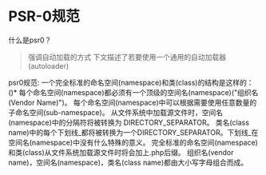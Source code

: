 # PSR-0规范

什么是psr0？

> 强调自动加载的方式
下文描述了若要使用一个通用的自动加载器(autoloader)

psr0规范:
一个完全标准的命名空间(namespace)和类(class)的结构是这样的：\()*
每个命名空间(namespace)都必须有一个顶级的空间名(namespace)("组织名(Vendor Name)")。
每个命名空间(namespace)中可以根据需要使用任意数量的子命名空间(sub-namespace)。
从文件系统中加载源文件时，空间名(namespace)中的分隔符将被转换为 DIRECTORY_SEPARATOR。
类名(class name)中的每个下划线_都将被转换为一个DIRECTORY_SEPARATOR。下划线_在空间名(namespace)中没有什么特殊的意义。
完全标准的命名空间(namespace)和类(class)从文件系统加载源文件时将会加上.php后缀。
组织名(vendor name)，空间名(namespace)，类名(class name)都由大小写字母组合而成。